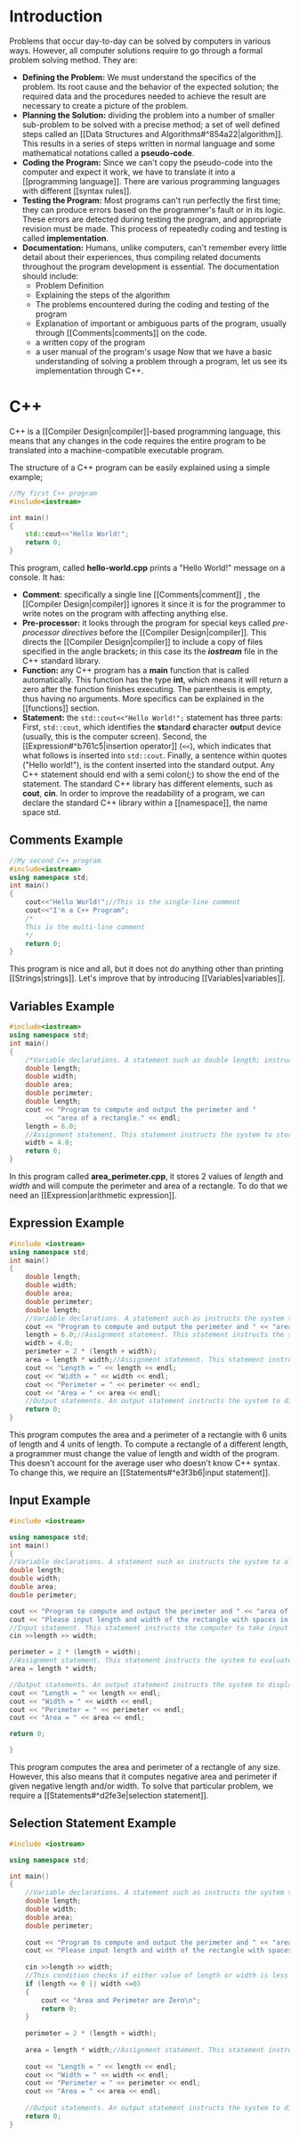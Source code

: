 # Introduction

Problems that occur day-to-day can be solved by computers in various ways. However, all computer solutions require to go through a formal problem solving method. They are:
- **Defining the Problem:** We must understand the specifics of the problem. Its root cause and the behavior of the expected solution; the required data and the procedures needed to achieve the result are necessary to create a picture of the problem.
- **Planning the Solution:** dividing the problem into a number of smaller sub-problem to be solved with a precise method; a set of well defined steps called an [[Data Structures and Algorithms#^854a22|algorithm]]. This results in a series of steps written in normal language and some mathematical notations called a **pseudo-code**.
- **Coding the Program:** Since we can't copy the pseudo-code into the computer and expect it work, we have to translate it into a [[programming language]]. There are various programming languages with different [[syntax rules]].
- **Testing the Program:** Most programs can't run perfectly the first time; they can produce errors based on the programmer's fault or in its logic. These errors are detected during testing the program, and appropriate revision must be made. This process of repeatedly coding and testing is called **implementation**.
- **Documentation:** Humans, unlike computers, can't remember every little detail about their experiences, thus compiling related documents throughout the program development is essential. The documentation should include:
	- Problem Definition
	- Explaining the steps of the algorithm
	- The problems encountered during the coding and testing of the program
	- Explanation of important or ambiguous parts of the program, usually through [[Comments|comments]] on the code.
	- a written copy of the program
	- a user manual of the program's usage
Now that we have a basic understanding of solving a problem through a program, let us see its implementation through C++.

# C++
C++ is a [[Compiler Design|compiler]]-based programming language, this means that any changes in the code requires the entire program to be translated into a machine-compatible executable program.

The structure of a C++ program can be easily explained using a simple example;
```C++
//My first C++ program
#include<iostream>

int main()
{
	std::cout<<"Hello World!";
	return 0;
}
```
This program, called **hello-world.cpp** prints a "Hello World!" message on a console. It has:
- **Comment**: specifically a single line [[Comments|comment]] , the [[Compiler Design|compiler]] ignores it since it is for the programmer to write notes on the program with affecting anything else.
- **Pre-processor:** it looks through the program for special keys called *pre-processor directives* before the [[Compiler Design|compiler]]. This directs the [[Compiler Design|compiler]]  to include a copy of files specified in the angle brackets; in this case its the ***iostream***  file in the C++ standard library. 
- **Function:** any C++ program has a **main** function that is called automatically. This function has the type **int**, which means it will return a zero after the function finishes executing. The parenthesis is empty, thus having no arguments. More specifics can be explained in the [[functions]] section.
- **Statement:** the ```std::cout<<"Hello World!";``` statement has three parts: First, `std::cout`, which identifies the **st**andar**d** **c**haracter **out**put device (usually, this is the computer screen). Second, the [[Expression#^b761c5|insertion operator]] (`<<`), which indicates that what follows is inserted into `std::cout`. Finally, a sentence within quotes ("Hello world!"), is the content inserted into the standard output. Any C++ statement should end with a semi colon(;) to show the end of the statement.
The standard C++ library has different elements, such as **cout**, **cin**. In order to improve the readability of a program, we can declare the standard C++ library within a [[namespace]], the name space std.

## Comments Example

```C++
//My second C++ program
#include<iostream>
using namespace std;
int main()
{
	cout<<"Hello World!";//This is the single-line comment
	cout<<"I'm a C++ Program";
	/*
	This is the multi-line comment
	*/
	return 0;
}
```

This program is nice and all, but it does not do anything other than printing [[Strings|strings]]. Let's improve that by introducing [[Variables|variables]].
## Variables Example

```C++
#include<iostream>
using namespace std;
int main()
{
	/*Variable declarations. A statement such as double length; instructs the system to allocate memory space and name it length.*/
	double length;
	double width;
	double area;
	double perimeter;
	double length;
	cout << "Program to compute and output the perimeter and "
		 << "area of a rectangle." << endl;
	length = 6.0;
	//Assignment statement. This statement instructs the system to store 6.0 in the memory space length.
	width = 4.0;
	return 0;
}
```
In this program called **area\_perimeter.cpp**, it stores 2 values of *length* and *width* and will compute the perimeter and area of a rectangle. To do that we need an [[Expression|arithmetic expression]].

## Expression Example

```C++
#include <iostream>
using namespace std;
int main()
{
	double length;
	double width;
	double area;
	double perimeter;
	double length;
	//Variable declarations. A statement such as instructs the system to allocate memory space and name it length.
	cout << "Program to compute and output the perimeter and " << "area of a rectangle." << endl;
	length = 6.0;//Assignment statement. This statement instructs the system to store 6.0 in the memory space length.
	width = 4.0;
	perimeter = 2 * (length + width);
	area = length * width;//Assignment statement. This statement instructs the system to evaluate the expression length * width and store the result in the memory space area.
	cout << "Length = " << length << endl;
	cout << "Width = " << width << endl;
	cout << "Perimeter = " << perimeter << endl;
	cout << "Area = " << area << endl;
	//Output statements. An output statement instructs the system to display results.
	return 0;
}

```
This program computes the area and a perimeter of a rectangle with 6 units of length and 4 units of length. To compute a rectangle of a different length, a programmer must change the value of length and width of the program. This doesn't account for the average user who doesn't know C++ syntax. To change this, we require an [[Statements#^e3f3b6|input statement]].
## Input Example

```C++
#include <iostream>

using namespace std;
int main()
{
//Variable declarations. A statement such as instructs the system to allocate memory space and name it length.
double length;
double width;
double area;
double perimeter;

cout << "Program to compute and output the perimeter and " << "area of a rectangle." << endl;
cout << "Please input length and width of the rectangle with spaces in between:";
//Input statement. This statement instructs the computer to take input from the keyboard and store it in the memory space length and width respectively
cin >>length >> width;

perimeter = 2 * (length + width);
//Assignment statement. This statement instructs the system to evaluate the expression length * width and store the result in the memory space area.
area = length * width;

//Output statements. An output statement instructs the system to display results.
cout << "Length = " << length << endl;
cout << "Width = " << width << endl;
cout << "Perimeter = " << perimeter << endl;
cout << "Area = " << area << endl;

return 0;

}
```
This program computes the area and perimeter of a rectangle of any size. However, this also means that it computes negative area and perimeter if given negative length and/or width. To solve that particular problem, we require a [[Statements#^d2fe3e|selection statement]].

## Selection Statement Example

```C++
#include <iostream>

using namespace std;

int main()
{
	//Variable declarations. A statement such as instructs the system to allocate memory space and name it length.
	double length;
	double width;
	double area;
	double perimeter;
	
	cout << "Program to compute and output the perimeter and " << "area of a rectangle." << endl;
	cout << "Please input length and width of the rectangle with spaces in between:";
	
	cin >>length >> width;
	//This condition checks if either value of length or width is less than or equal to 0
	if (length <= 0 || width <=0)
	{
		cout << "Area and Perimeter are Zero\n";
		return 0;
	}
	
	perimeter = 2 * (length + width);
	
	area = length * width;//Assignment statement. This statement instructs the system to evaluate the expression length * width and store the result in the memory space area.
	
	cout << "Length = " << length << endl;
	cout << "Width = " << width << endl;
	cout << "Perimeter = " << perimeter << endl;
	cout << "Area = " << area << endl;
	
	//Output statements. An output statement instructs the system to display results.
	return 0;
}
```
